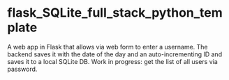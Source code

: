 # flask_SQLite_full_stack_python_template
A web app in Flask that allows via web form to enter a username. The backend saves it with the date of the day and an auto-incrementing ID and saves it to a local SQLite DB.  Work in progress: get the list of all users via password. 
